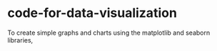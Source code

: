 # code-for-data-visualization
To create simple graphs and charts using the matplotlib and seaborn libraries,
